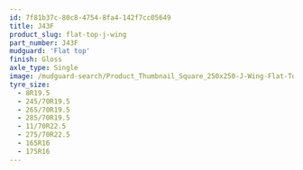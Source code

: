 ```yaml
---
id: 7f81b37c-80c8-4754-8fa4-142f7cc05649
title: J43F
product_slug: flat-top-j-wing
part_number: J43F
mudguard: 'Flat top'
finish: Gloss
axle_type: Single
image: /mudguard-search/Product_Thumbnail_Square_250x250-J-Wing-Flat-Top.jpg
tyre_size:
  - 8R19.5
  - 245/70R19.5
  - 265/70R19.5
  - 285/70R19.5
  - 11/70R22.5
  - 275/70R22.5
  - 165R16
  - 175R16
---
```

